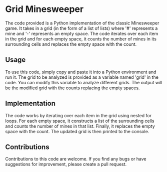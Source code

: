 # Grid Minesweeper
The code provided is a Python implementation of the classic Minesweeper game. It takes in a grid (in the form of a list of lists) where '#' represents a mine and '-' represents an empty space. The code iterates over each item in the grid and for each empty space, it counts the number of mines in its surrounding cells and replaces the empty space with the count.

## Usage
To use this code, simply copy and paste it into a Python environment and run it. The grid to be analyzed is provided as a variable named 'grid' in the code. You can modify this variable to analyze different grids. The output will be the modified grid with the counts replacing the empty spaces.

## Implementation
The code works by iterating over each item in the grid using nested for loops. For each empty space, it constructs a list of the surrounding cells and counts the number of mines in that list. Finally, it replaces the empty space with the count. The updated grid is then printed to the console.

## Contributions
Contributions to this code are welcome. If you find any bugs or have suggestions for improvement, please create a pull request.
